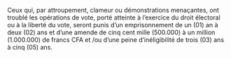 Ceux qui, par attroupement, clameur ou démonstrations menaçantes, ont troublé les opérations de vote, porté atteinte à l’exercice du droit électoral ou à la liberté du vote, seront punis d’un emprisonnement de un (01) an à deux (02) ans et d’une amende de cinq cent mille (500.000) à un million (1.000.000) de francs CFA et /ou d’une peine d’inéligibilité de trois (03) ans à cinq (05) ans.